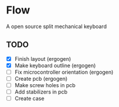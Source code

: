 # Flow
A open source split mechanical keyboard

## TODO
- [x] Finish layout (ergogen)
- [x] Make keyboard outline (ergogen) 
- [ ] Fix microcontroller orientation (ergogen)
- [ ] Create pcb (ergogen)
- [ ] Make screw holes in pcb
- [ ] Add stabilizers in pcb
- [ ] Create case  
